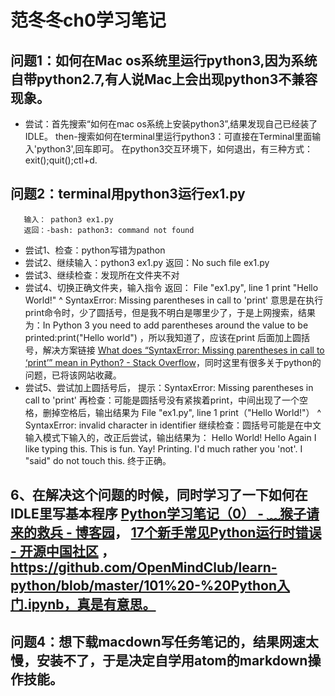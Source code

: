 # 范冬冬ch0学习笔记


## 问题1：如何在Mac os系统里运行python3,因为系统自带python2.7,有人说Mac上会出现python3不兼容现象。
- 尝试：首先搜索“如何在mac os系统上安装python3”,结果发现自己已经装了IDLE。
       then-搜索如何在terminal里运行python3：可直接在Terminal里面输入'python3',回车即可。
       在python3交互环境下，如何退出，有三种方式：exit();quit();ctl+d.

## 问题2：terminal用python3运行ex1.py
       输入： pathon3 ex1.py
       返回：-bash: pathon3: command not found
- 尝试1、检查：python写错为pathon
- 尝试2、继续输入：python3 ex1.py
        返回：No such file ex1.py
- 尝试3、继续检查：发现所在文件夹不对
- 尝试4、切换正确文件夹，输入指令
        返回： File "ex1.py", line 1
              print "Hello World!"
              ^
              SyntaxError: Missing parentheses in call to 'print'
        意思是在执行print命令时，少了圆括号，但是我不明白是哪里少了，于是上网搜索，结果为：In Python 3 you need to add parentheses around the value to be printed:print("Hello world") ，所以我知道了，应该在print 后面加上圆括号，解决方案链接 [What does “SyntaxError: Missing parentheses in call to ‘print’” mean in Python? - Stack Overflow](http://stackoverflow.com/questions/25445439/what-does-syntaxerror-missing-parentheses-in-call-to-print-mean-in-python/)，同时这里有很多关于python的问题，已将该网站收藏。
- 尝试5、尝试加上圆括号后，
         提示：SyntaxError: Missing parentheses in call to 'print'
             再检查：可能是圆括号没有紧挨着print，中间出现了一个空格，删掉空格后，输出结果为
         File "ex1.py", line 1
         print（"Hello World!"）
         ^
         SyntaxError: invalid character in identifier
         继续检查：圆括号可能是在中文输入模式下输入的，改正后尝试，输出结果为：
Hello World!
Hello Again
I like typing this.
This is fun.
Yay! Printing.
I'd much rather you 'not'.
I "said" do not touch this.
终于正确。
## 6、在解决这个问题的时候，同时学习了一下如何在IDLE里写基本程序 [Python学习笔记（0） - ﹏猴子请来的救兵 - 博客园](http://www.cnblogs.com/yyhh/p/4202829.html)， [17个新手常见Python运行时错误 - 开源中国社区](http://www.oschina.net/question/89964_62779/) ，https://github.com/OpenMindClub/learn-python/blob/master/101%20-%20Python入门.ipynb，真是有意思。

## 问题4：想下载macdown写任务笔记的，结果网速太慢，安装不了，于是决定自学用atom的markdown操作技能。
